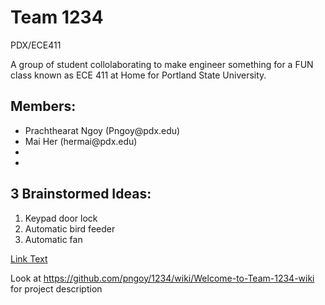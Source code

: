 # Team 1234 <br/>
PDX/ECE411

A group of student collolaborating to make engineer something for a FUN class known as ECE 411 at Home for Portland State University.

## Members: <br/>
<ul>
  <li>Prachthearat Ngoy (Pngoy@pdx.edu)</li>
  <li>Mai Her (hermai@pdx.edu)</li>
  <li></li>
  <li></li>
</ul>


## 3 Brainstormed Ideas: <br />
<ol>
  <li>Keypad door lock</li>  
  <li>Automatic bird feeder</li> 
  <li>Automatic fan </li>
</ol>

[Link Text](https://github.com/pngoy/1234/wiki)
                                                                             
Look at https://github.com/pngoy/1234/wiki/Welcome-to-Team-1234-wiki for project description

